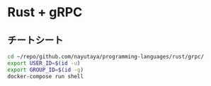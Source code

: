 # Rust + gRPC

## チートシート

```sh
cd ~/repo/github.com/nayutaya/programming-languages/rust/grpc/
export USER_ID=$(id -u)
export GROUP_ID=$(id -g)
docker-compose run shell
```

